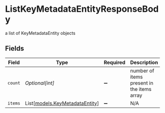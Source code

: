 # ListKeyMetadataEntityResponseBody

a list of KeyMetadataEntity objects


## Fields

| Field                                                            | Type                                                             | Required                                                         | Description                                                      |
| ---------------------------------------------------------------- | ---------------------------------------------------------------- | ---------------------------------------------------------------- | ---------------------------------------------------------------- |
| `count`                                                          | *Optional[int]*                                                  | :heavy_minus_sign:                                               | number of items present in the items array                       |
| `items`                                                          | List[[models.KeyMetadataEntity](../models/keymetadataentity.md)] | :heavy_minus_sign:                                               | N/A                                                              |